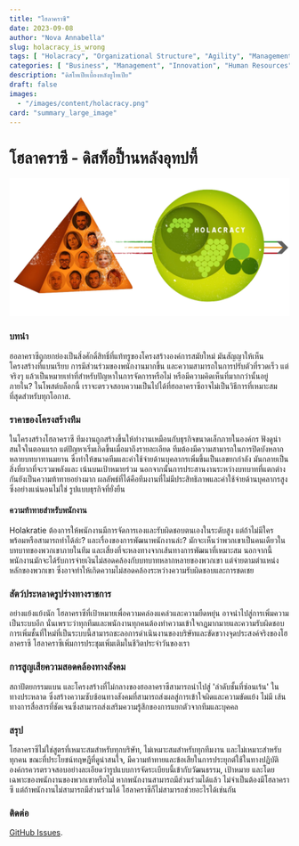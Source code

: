 ```yaml
---
title: "โฮลาคราซี"
date: 2023-09-08
author: "Nova Annabella"
slug: holacracy_is_wrong
tags: [ "Holacracy", "Organizational Structure", "Agility", "Management", "Leadership", "Employee Engagement", "Bureaucracy", "Business Strategy" ]
categories: [ "Business", "Management", "Innovation", "Human Resources" ]
description: "ดิสโทเปียเบื้องหลังยูโทเปีย"
draft: false
images:
  - "/images/content/holacracy.png"
card: "summary_large_image"
---
```



# โฮลาคราซี - ดิสท็อปี้านหลังอุทปที้

![aws_costs_twitter_1](/images/content/holacracy.png)

### บทนำ

ฮอลาคราซีถูกยกย่องเป็นสิ่งศักดิ์สิทธิ์ที่แท้ทรูของโครงสร้างองค์การสมัยใหม่ มันสัญญาให้เห็นโครงสร้างที่แบนเรียบ
การมีส่วนร่วมของพนักงานมากขึ้น และความสามารถในการปรับตัวที่รวดเร็ว แต่จริงๆ
แล้วเป็นหมายเท่าที่สำหรับปัญหาในการจัดการหรือไม่ หรือมีความคิดเห็นที่มากกว่านั้นอยู่ภายใน? ในโพสต์บล็อกนี้
เราจะตรวจสอบความเป็นไปได้ที่ฮอลาคราซีอาจไม่เป็นวิธีการที่เหมาะสมที่สุดสำหรับทุกโอกาส.

### ราคาของโครงสร้างทีม

ในโครงสร้างโฮลาคราซี ทีมงานถูกสร้างขึ้นให้ทำงานเหมือนกับธุรกิจขนาดเล็กภายในองค์กร ฟังดูน่าสนใจในตอนแรก
แต่ปัญหาเริ่มเกิดขึ้นเมื่อมาถึงรายละเอียด ทีมต้องมีความสามารถในการปิดบังหลากหลายบทบาทานมยาน
ซึ่งทำให้ขนาดทีมและค่าใช้จ่ายด้านบุคลากรเพิ่มขึ้นเป็นเลขยกกำลัง มันกลายเป็นสิ่งที่ยากที่จะรวมพลังและ เน้นบนเป้าหมายร่วม
นอกจากนั้นการประสานงานระหว่างบทบาทที่แตกต่างกันยังเป็นความท้าทายอย่างมาก
ผลลัพธ์ที่ได้คือทีมงานที่ไม่มีประสิทธิภาพและค่าใช้จ่ายด้านบุคลากรสูง ซึ่งอย่างแน่นอนไม่ใช่ รูปแบบธุรกิจที่ยั่งยืน

#### ความท้าทายสำหรับพนักงาน

Holakratie ต้องการให้พนักงานมีการจัดการเองและรับผิดชอบตนเองในระดับสูง แต่ถ้าไม่มีใครพร้อมหรือสามารถทำได้ล่ะ?
และเรื่องของการพัฒนาพนักงานล่ะ? มักจะเห็นว่าพวกเขาเป็นคนเดียวในบทบาทของพวกเขาภายในทีม
และเสี่ยงที่จะหลงทางจากเส้นทางการพัฒนาที่เหมาะสม นอกจากนี้
พนักงานมักจะได้รับการจ่ายเงินไม่สอดคล้องกับบทบาทหลากหลายของพวกเขา แต่จ่ายตามตำแหน่งหลักของพวกเขา
ซึ่งอาจทำให้เกิดความไม่สอดคล้องระหว่างความรับผิดชอบและการชดเชย

### สัตว์ประหลาดรูปร่างทางราชการ

อย่างแย้งแย้งนัก โฮลาคราซีที่เป้าหมายเพื่อความคล่องแคล่วและความยืดหยุ่น อาจนำไปสู่การเพิ่มความเป็นระบบอีก
นั่นเพราะว่าทุกทีมและพนักงานทุกคนต้องทำความเข้าใจกฎมากมายและความรับผิดชอบ
การเพิ่มชั้นที่ใหม่ที่เป็นระบบนี้สามารถชะลอการดำเนินงานของบริษัทและขัดขวางจุดประสงค์จริงของโฮลาคราซี
โฮลาคราซีเพิ่มการประชุมเพิ่มเติมในชีวิตประจำวันของเรา

### การสูญเสียความสอดคล้องทางสังคม

สถาปัตยกรรมแบน และโครงสร้างที่ไม่กลางของฮอลาคราซีสามารถนำไปสู่ 'ลำดับชั้นที่ซ่อนเร้น' ในทางประหลาด
ซึ่งสร้างความซับซ้อนทางสังคมที่สามารถส่งผลสู่การเข้าใจผิดและความขัดแย้ง ไม่มี
เส้นทางการสื่อสารที่ชัดเจนซึ่งสามารถส่งเสริมความรู้สึกของการแยกตัวจากทีมและบุคคล

### สรุป

โฮลาคราซีไม่ใช่สูตรที่เหมาะสมสำหรับทุกบริษัท, ไม่เหมาะสมสำหรับทุกทีมงาน และไม่เหมาะสำหรับทุกคน
ขณะที่ประโยชน์ทฤษฎีที่ดูน่าสนใจ, มีความท้าทายและข้อเสียในการประยุกต์ใช้ในทางปฏิบัติ
องค์กรควรตรวจสอบอย่างละเอียดว่ารูปแบบการจัดระเบียบนี้เข้ากับวัฒนธรรม, เป้าหมาย และโดยเฉพาะของพนักงานของพวกเขาหรือไม่
หากพนักงานสามารถมีส่วนร่วมได้แล้ว ไม่จำเป็นต้องมีโฮลาคราซี แต่ถ้าพนักงานไม่สามารถมีส่วนร่วมได้
โฮลาคราซีก็ไม่สามารถช่วยอะไรได้เช่นกัน

### ติดต่อ

[GitHub Issues](https://github.com/NovaAnnabella/the_unspoken/issues/new/choose).
